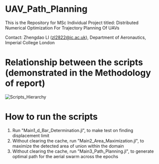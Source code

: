 # UAV_Path_Planning
This is the Repository for MSc Individual Project titled: Distributed Numerical Optimization For Trajectory
Planning Of UAVs

Contact: Zhengdao LI (zl2822@ic.ac.uk), Department of Aeronautics, Imperial College London


# Relationship between the scripts (demonstrated in the Methodology of report)
![Scripts_Hierarchy](https://github.com/ZhengdaoLI0602/UAV_Path_Planning/assets/80500317/b8f17488-0b54-4dd6-b4d8-a37dce73a0d0)



# How to run the scripts
1. Run "Main1_d_Bar_Determination.jl", to make test on finding displacement limit
2. Without clearing the cache, run "Main2_Area_Maximization.jl", to maximize the detected area of union within the domain
3. Without clearing the cache, run "Main3_Path_Planning.jl", to generate optimal path for the aerial swarm across the epochs




